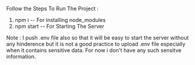 Follow the Steps To Run The Project :
1) npm i -- For installing node_modules
2) npm start -- For Starting The Server

Note : I push .env file also so that it will be easy to start the server without any hinderence but it is not a good practice to upload .env file especially when it contains sensitive data. 
For now i don't have any such sensitve information.
